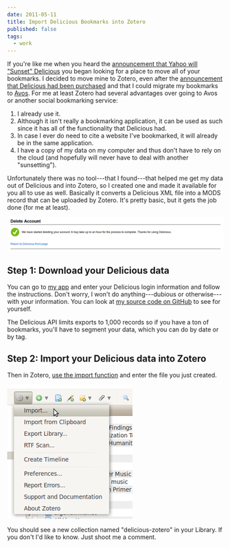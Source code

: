 ```yaml
---
date: 2011-05-11
title: Import Delicious Bookmarks into Zotero
published: false
tags:
  - work
---
```


If you're like me when you heard the [announcement that Yahoo will "Sunset" Delicious](https://techcrunch.com/2010/12/16/is-yahoo-shutting-down-del-icio-us) you began looking for a place to move all of your bookmarks. I decided to move mine to Zotero, even after the [announcement that Delicious had been purchased](https://detnews.com/article/20110427/BIZ04/104270423/YouTube-founders-buy-bookmark-site-Delicious-from-Yahoo) and that I could migrate my bookmarks to [Avos](https://www.avos.com/). For me at least Zotero had several advantages over going to Avos or another social bookmarking service:

1. I already use it.
2. Although it isn't really a bookmarking application, it can be used as such since it has all of the functionality that Delicious had.
3. In case I ever do need to cite a website I've bookmarked, it will already be in the same application.
4. I have a copy of my data on my computer and thus don't have to rely on the cloud (and hopefully will never have to deal with another "sunsetting").

Unfortunately there was no tool---that I found---that helped me get my data out of Delicious and into Zotero, so I created one and made it available for you all to use as well. Basically it converts a Delicious XML file into a MODS record that can be uploaded by Zotero. It's pretty basic, but it gets the job done (for me at least).

![The deletion of my Delicious account.](/public/img/uploads/delicious-delete.png)

## Step 1: Download your Delicious data

You can go to [my app](https://stevenccherry2.appspot.com/) and enter your Delicious login information and follow the instructions. Don't worry, I won't do anything---dubious or otherwise---with your information. You can look at [my source code on GitHub](https://github.com/sccherry/Delicious-Zotero-Converter) to see for yourself.

The Delicious API limits exports to 1,000 records so if you have a ton of bookmarks, you'll have to segment your data, which you can do by date or by tag.

## Step 2: Import your Delicious data into Zotero

Then in Zotero, [use the import function](https://www.zotero.org/support/getting_stuff_into_your_library#importing_records_from_other_reference_tools) and enter the file you just created.

![Import data into Zotero](/public/img/uploads/import-zotero.png)

You should see a new collection named "delicious-zotero" in your Library. If you don't I'd like to know. Just shoot me a comment.
